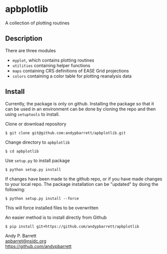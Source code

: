# apbplotlib
A collection of plotting routines

## Description
There are three modules
* `myplot`, which contains plotting routines
* `utilities` containing helper functions
* `maps` containing CRS definitions of EASE Grid projections
* `colors` containing a color table for plotting reanalysis data

## Install
Currently, the package is only on github.  Installing the package so that it can be used
in an environment can be done by cloning the repo and then using `setuptools` to install.

Clone or download repository
```
$ git clone git@github.com:andypbarrett/apbplotlib.git
```
Change directory to `apbplotlib`
```
$ cd apbplotlib
```
Use `setup.py` to install package
```
$ python setup.py install
```

If changes have been made to the github repo, or if you have made changes to your local
repo.  The package installation can be "updated" by doing the following:
```
$ python setup.py install --force
```
This will force installed files to be overwritten

An easier method is to install directly from Github
```
$ pip install git+https://github.com/andypbarrett/apbplotlib
```

Andy P. Barrett  
<apbarret@nsidc.org>  
https://github.com/andypbarrett  




